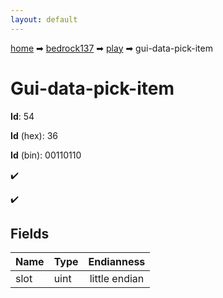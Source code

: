 ```yaml
---
layout: default
---
```


[home](/) ➡ [bedrock137](/protocol/bedrock137) ➡ [play](/protocol/bedrock137/play) ➡ gui-data-pick-item

# Gui-data-pick-item

**Id**: 54

**Id** (hex): 36

**Id** (bin): 00110110

✔️

✔️

## Fields

Name | Type | Endianness
---|---|:---:
slot | uint | little endian

